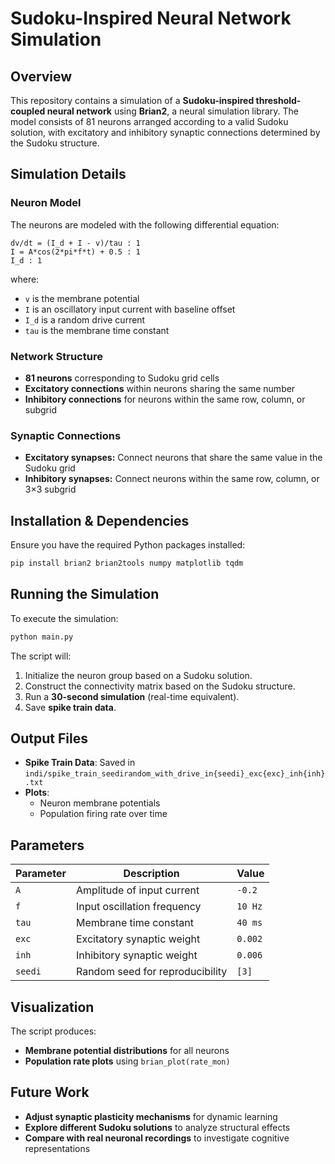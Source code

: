 # Sudoku-Inspired Neural Network Simulation

## Overview
This repository contains a simulation of a **Sudoku-inspired threshold-coupled neural network** using **Brian2**, a neural simulation library. The model consists of 81 neurons arranged according to a valid Sudoku solution, with excitatory and inhibitory synaptic connections determined by the Sudoku structure.

## Simulation Details

### Neuron Model
The neurons are modeled with the following differential equation:

```
dv/dt = (I_d + I - v)/tau : 1
I = A*cos(2*pi*f*t) + 0.5 : 1
I_d : 1
```

where:
- `v` is the membrane potential
- `I` is an oscillatory input current with baseline offset
- `I_d` is a random drive current
- `tau` is the membrane time constant

### Network Structure
- **81 neurons** corresponding to Sudoku grid cells
- **Excitatory connections** within neurons sharing the same number
- **Inhibitory connections** for neurons within the same row, column, or subgrid

### Synaptic Connections
- **Excitatory synapses:** Connect neurons that share the same value in the Sudoku grid
- **Inhibitory synapses:** Connect neurons within the same row, column, or 3×3 subgrid

## Installation & Dependencies
Ensure you have the required Python packages installed:
```sh
pip install brian2 brian2tools numpy matplotlib tqdm
```

## Running the Simulation
To execute the simulation:
```python
python main.py
```

The script will:
1. Initialize the neuron group based on a Sudoku solution.
2. Construct the connectivity matrix based on the Sudoku structure.
3. Run a **30-second simulation** (real-time equivalent).
4. Save **spike train data**.

## Output Files
- **Spike Train Data**: Saved in `indi/spike_train_seedirandom_with_drive_in{seedi}_exc{exc}_inh{inh}.txt`
- **Plots**:
  - Neuron membrane potentials
  - Population firing rate over time

## Parameters
| Parameter | Description | Value |
|-----------|-------------|-------|
| `A` | Amplitude of input current | `-0.2` |
| `f` | Input oscillation frequency | `10 Hz` |
| `tau` | Membrane time constant | `40 ms` |
| `exc` | Excitatory synaptic weight | `0.002` |
| `inh` | Inhibitory synaptic weight | `0.006` |
| `seedi` | Random seed for reproducibility | `[3]` |

## Visualization
The script produces:
- **Membrane potential distributions** for all neurons
- **Population rate plots** using `brian_plot(rate_mon)`

## Future Work
- **Adjust synaptic plasticity mechanisms** for dynamic learning
- **Explore different Sudoku solutions** to analyze structural effects
- **Compare with real neuronal recordings** to investigate cognitive representations

